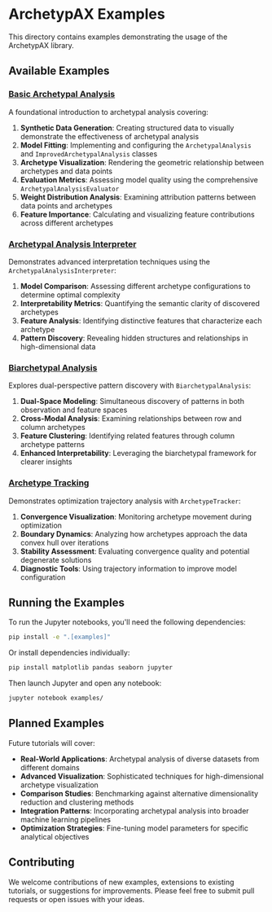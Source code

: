 # ArchetypAX Examples

This directory contains examples demonstrating the usage of the ArchetypAX library.

## Available Examples

### [Basic Archetypal Analysis](01_archetypal_analysis_tutorial.ipynb)

A foundational introduction to archetypal analysis covering:

1. **Synthetic Data Generation**: Creating structured data to visually demonstrate the effectiveness of archetypal analysis
2. **Model Fitting**: Implementing and configuring the `ArchetypalAnalysis` and `ImprovedArchetypalAnalysis` classes
3. **Archetype Visualization**: Rendering the geometric relationship between archetypes and data points
4. **Evaluation Metrics**: Assessing model quality using the comprehensive `ArchetypalAnalysisEvaluator`
5. **Weight Distribution Analysis**: Examining attribution patterns between data points and archetypes
6. **Feature Importance**: Calculating and visualizing feature contributions across different archetypes

### [Archetypal Analysis Interpreter](02_archetypal_interpreter_tutorial.ipynb)

Demonstrates advanced interpretation techniques using the `ArchetypalAnalysisInterpreter`:

1. **Model Comparison**: Assessing different archetype configurations to determine optimal complexity
2. **Interpretability Metrics**: Quantifying the semantic clarity of discovered archetypes
3. **Feature Analysis**: Identifying distinctive features that characterize each archetype
4. **Pattern Discovery**: Revealing hidden structures and relationships in high-dimensional data

### [Biarchetypal Analysis](04_biarchetypal_analysis_tutorial.ipynb)

Explores dual-perspective pattern discovery with `BiarchetypalAnalysis`:

1. **Dual-Space Modeling**: Simultaneous discovery of patterns in both observation and feature spaces
2. **Cross-Modal Analysis**: Examining relationships between row and column archetypes
3. **Feature Clustering**: Identifying related features through column archetype patterns
4. **Enhanced Interpretability**: Leveraging the biarchetypal framework for clearer insights

### [Archetype Tracking](00_demonstration_archetypal_analysis.ipynb)

Demonstrates optimization trajectory analysis with `ArchetypeTracker`:

1. **Convergence Visualization**: Monitoring archetype movement during optimization
2. **Boundary Dynamics**: Analyzing how archetypes approach the data convex hull over iterations
3. **Stability Assessment**: Evaluating convergence quality and potential degenerate solutions
4. **Diagnostic Tools**: Using trajectory information to improve model configuration

## Running the Examples

To run the Jupyter notebooks, you'll need the following dependencies:

```bash
pip install -e ".[examples]"
```

Or install dependencies individually:

```bash
pip install matplotlib pandas seaborn jupyter
```

Then launch Jupyter and open any notebook:

```bash
jupyter notebook examples/
```

## Planned Examples

Future tutorials will cover:

- **Real-World Applications**: Archetypal analysis of diverse datasets from different domains
- **Advanced Visualization**: Sophisticated techniques for high-dimensional archetype visualization
- **Comparison Studies**: Benchmarking against alternative dimensionality reduction and clustering methods
- **Integration Patterns**: Incorporating archetypal analysis into broader machine learning pipelines
- **Optimization Strategies**: Fine-tuning model parameters for specific analytical objectives

## Contributing

We welcome contributions of new examples, extensions to existing tutorials, or suggestions for improvements. Please feel free to submit pull requests or open issues with your ideas.
